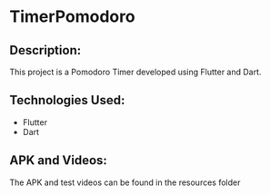 # TimerPomodoro

## Description:

This project is a Pomodoro Timer developed using Flutter and Dart.

## Technologies Used:

- Flutter
- Dart

## APK and Videos:

The APK and test videos can be found in the resources folder
